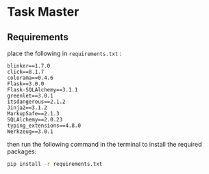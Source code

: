 # Task Master

## Requirements
place the following in `requirements.txt` :
```
blinker==1.7.0
click==8.1.7
colorama==0.4.6
Flask==3.0.0
Flask-SQLAlchemy==3.1.1
greenlet==3.0.1
itsdangerous==2.1.2
Jinja2==3.1.2
MarkupSafe==2.1.3
SQLAlchemy==2.0.23
typing_extensions==4.8.0
Werkzeug==3.0.1
```
then run the following command in the terminal to install the required packages:
```bash
pip install -r requirements.txt
```